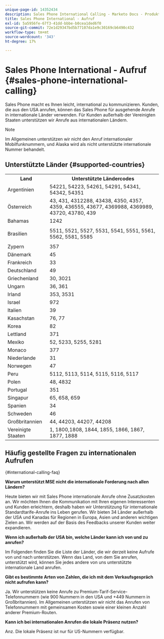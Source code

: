 ```yaml
---
unique-page-id: 14352434
description: Sales Phone International Calling - Marketo Docs - Produktdokumentation
title: Sales Phone International - Aufruf
exl-id: 5a5956fe-67f3-41dd-bbbe-b0cea1ded6f0
source-git-commit: 72e1d29347bd5b77107da1e9c30169cb6490c432
workflow-type: tm+mt
source-wordcount: '343'
ht-degree: 17%

---
```


# Sales Phone International - Aufruf {#sales-phone-international-calling}

Sales Phone macht es Ihnen leicht, international zu kommunizieren. Kunden, die aus den USA anrufen, können das Sales Phone für ausgehende Anrufe in internationale Länder verwenden. Für Kunden außerhalb der Vereinigten Staaten unterstützen wir Anrufe aus internationalen Ländern.

>[!NOTE]
>
>Im Allgemeinen unterstützen wir nicht den Anruf internationaler Mobilfunknummern, und Alaska wird als nicht unterstützte internationale Nummer behandelt.

## Unterstützte Länder {#supported-countries}

<table> 
 <tbody> 
  <tr> 
   <th>Land</th> 
   <th>Unterstützte Ländercodes</th> 
  </tr> 
  <tr> 
   <td colspan="1">Argentinien</td> 
   <td colspan="1">54221, 54223, 54261, 54291, 54341, 54342, 54351</td> 
  </tr> 
  <tr> 
   <td colspan="1">Österreich</td> 
   <td colspan="1">43, 431, 4312288, 43438, 4350, 4357, 4359, 436555, 43677, 4369988, 4369989, 43720, 43780, 439</td> 
  </tr> 
  <tr> 
   <td colspan="1">Bahamas</td> 
   <td colspan="1">1242</td> 
  </tr> 
  <tr> 
   <td><p>Brasilien</p></td> 
   <td>5511, 5521, 5527, 5531, 5541, 5551, 5561, 5562, 5581, 5585</td> 
  </tr> 
  <tr> 
   <td>Zypern </td> 
   <td>357</td> 
  </tr> 
  <tr> 
   <td colspan="1">Dänemark </td> 
   <td colspan="1">45</td> 
  </tr> 
  <tr> 
   <td colspan="1">Frankreich</td> 
   <td colspan="1">33</td> 
  </tr> 
  <tr> 
   <td>Deutschland</td> 
   <td>49</td> 
  </tr> 
  <tr> 
   <td>Griechenland </td> 
   <td>30, 3021</td> 
  </tr> 
  <tr> 
   <td>Ungarn</td> 
   <td>36, 361</td> 
  </tr> 
  <tr> 
   <td colspan="1">Irland </td> 
   <td colspan="1">353, 3531</td> 
  </tr> 
  <tr> 
   <td>Israel</td> 
   <td>972</td> 
  </tr> 
  <tr> 
   <td colspan="1">Italien</td> 
   <td colspan="1">39</td> 
  </tr> 
  <tr> 
   <td colspan="1">Kasachstan </td> 
   <td colspan="1">76, 77</td> 
  </tr> 
  <tr> 
   <td colspan="1">Korea</td> 
   <td colspan="1">82</td> 
  </tr> 
  <tr> 
   <td colspan="1">Lettland </td> 
   <td colspan="1">371</td> 
  </tr> 
  <tr> 
   <td colspan="1">Mexiko</td> 
   <td colspan="1">52, 5233, 5255, 5281</td> 
  </tr> 
  <tr> 
   <td>Monaco</td> 
   <td>377</td> 
  </tr> 
  <tr> 
   <td>Niederlande </td> 
   <td>31</td> 
  </tr> 
  <tr> 
   <td colspan="1">Norwegen </td> 
   <td colspan="1">47</td> 
  </tr> 
  <tr> 
   <td colspan="1">Peru </td> 
   <td colspan="1">5112, 5113, 5114, 5115, 5116, 5117</td> 
  </tr> 
  <tr> 
   <td colspan="1">Polen </td> 
   <td colspan="1">48, 4832</td> 
  </tr> 
  <tr> 
   <td colspan="1">Portugal </td> 
   <td colspan="1">351</td> 
  </tr> 
  <tr> 
   <td colspan="1">Singapur </td> 
   <td colspan="1">65, 658, 659</td> 
  </tr> 
  <tr> 
   <td colspan="1">Spanien </td> 
   <td colspan="1">34</td> 
  </tr> 
  <tr> 
   <td colspan="1">Schweden </td> 
   <td colspan="1">46</td> 
  </tr> 
  <tr> 
   <td colspan="1">Großbritannien</td> 
   <td colspan="1">44, 44203, 44207, 44208</td> 
  </tr> 
  <tr> 
   <td>Vereinigte Staaten</td> 
   <td>1, 1800,1808, 1844, 1855, 1866, 1867, 1877, 1888</td> 
  </tr> 
 </tbody> 
</table>

## Häufig gestellte Fragen zu internationalen Aufrufen

{#international-calling-faq}

**Warum unterstützt MSE nicht die internationale Forderung nach allen Ländern?**

Heute bieten wir mit Sales Phone internationale Anrufe ohne Zusatzkosten an. Wir möchten Ihnen die Kommunikation mit Ihren eigenen Interessenten und Kunden erleichtern, deshalb haben wir Unterstützung für internationale Standardtarife-Anrufe ins Leben gerufen. Wir bieten 34 Länder außerhalb der USA und Kanadas für Regionen in Europa, Asien und anderen wichtigen Zielen an. Wir werden auf der Basis des Feedbacks unserer Kunden weiter expandieren.

**Wenn ich außerhalb der USA bin, welche Länder kann ich von und zu anrufen?**

Im Folgenden finden Sie die Liste der Länder, die wir derzeit keine Aufrufe von und nach unterstützen. Wenn das Land, von dem Sie anrufen, unterstützt wird, können Sie jedes andere von uns unterstützte internationale Land anrufen.

**Gibt es bestimmte Arten von Zahlen, die ich mit dem Verkaufsgespräch nicht aufrufen kann?**

Ja. Wir unterstützen keine Anrufe zu Premium-Tarif-Service-Telefonnummern (wie 900 Nummern in den USA und +449 Nummern in Großbritannien). Im Allgemeinen unterstützen wir nicht das Anrufen von Telefonnummern mit gemeinsamen Kosten sowie einer kleinen Anzahl anderer Premium-Routen.

**Kann ich bei internationalen Anrufen die lokale Präsenz nutzen?**

Anz. Die lokale Präsenz ist nur für US-Nummern verfügbar.
